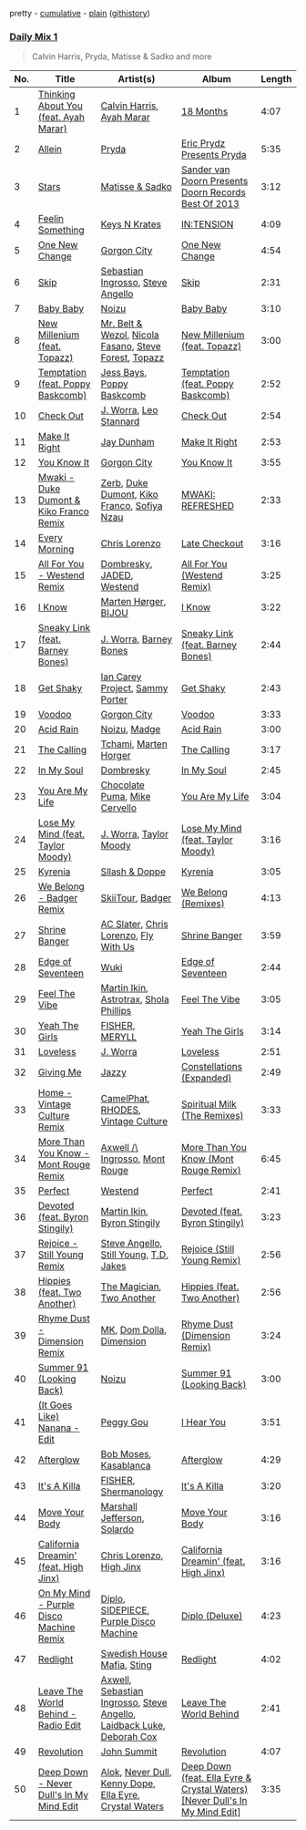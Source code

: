 pretty - [cumulative](/playlists/cumulative/Daily%20Mix%201.md) - [plain](/playlists/plain/37i9dQZF1E381TIGlTphwu) ([githistory](https://github.githistory.xyz/vitokorn/spotify-playlist-archive/blob/master/playlists/plain/37i9dQZF1E381TIGlTphwu))
### [Daily Mix 1](https://open.spotify.com/playlist/37i9dQZF1E381TIGlTphwu)

> Calvin Harris, Pryda, Matisse & Sadko and more

| No. | Title | Artist(s) | Album | Length |
|---|---|---|---|---|
| 1 | [Thinking About You (feat. Ayah Marar)](https://open.spotify.com/track/1KtD0xaLAikgIt5tPbteZQ) | [Calvin Harris](https://open.spotify.com/artist/7CajNmpbOovFoOoasH2HaY), [Ayah Marar](https://open.spotify.com/artist/4xQ2BGOBUXgjxO2PAhrIyS) | [18 Months](https://open.spotify.com/album/7w19PFbxAjwZ7UVNp9z0uT) | 4:07 |
| 2 | [Allein](https://open.spotify.com/track/15PdA8p8usmrc4lWbZmm7H) | [Pryda](https://open.spotify.com/artist/37U9sPqTZMd7AKJCWgcvkt) | [Eric Prydz Presents Pryda](https://open.spotify.com/album/4NNdLCqeVIW05mdQiG2zua) | 5:35 |
| 3 | [Stars](https://open.spotify.com/track/08RVoC6aelim5OglybIfaJ) | [Matisse & Sadko](https://open.spotify.com/artist/2QMCcKIPHnjQaPPgoEst88) | [Sander van Doorn Presents Doorn Records Best Of 2013](https://open.spotify.com/album/4PvznKOfcZmmlYNzWIoZNP) | 3:12 |
| 4 | [Feelin Something](https://open.spotify.com/track/4SCJfdOJzxBxNzbbzUvNvF) | [Keys N Krates](https://open.spotify.com/artist/6c1pBXHYjFcGQQNO5MMsdd) | [IN:TENSION](https://open.spotify.com/album/5Om5ffiuTukQ7HdnSMxm1h) | 4:09 |
| 5 | [One New Change](https://open.spotify.com/track/7bjxZNe02r6XodrKONHGMC) | [Gorgon City](https://open.spotify.com/artist/4VNQWV2y1E97Eqo2D5UTjx) | [One New Change](https://open.spotify.com/album/5vzdtotzfVdbgrOFFEBj6O) | 4:54 |
| 6 | [Skip](https://open.spotify.com/track/0OHyE7d3EfGT6jIDVRN4Qn) | [Sebastian Ingrosso](https://open.spotify.com/artist/6hyMWrxGBsOx6sWcVj1DqP), [Steve Angello](https://open.spotify.com/artist/4FqPRilb0Ja0TKG3RS3y4s) | [Skip](https://open.spotify.com/album/6FGPOgL60G0VhYki83WFCE) | 2:31 |
| 7 | [Baby Baby](https://open.spotify.com/track/2fMtXRKJDPtT8Xs4EJkBQh) | [Noizu](https://open.spotify.com/artist/3VRyybsQu0MDG0F2LBxnv7) | [Baby Baby](https://open.spotify.com/album/6qvNPB4vRSs5TnBR9qJqWN) | 3:10 |
| 8 | [New Millenium (feat. Topazz)](https://open.spotify.com/track/1eEPPA57q2V1EqHZ4O46mU) | [Mr. Belt & Wezol](https://open.spotify.com/artist/19VDJ9IKyBSUMDJxLsasP6), [Nicola Fasano](https://open.spotify.com/artist/0AJ9YvsEOnAqMB9Q15TfYQ), [Steve Forest](https://open.spotify.com/artist/0U6suWTdf1eQtxorBi2Chu), [Topazz](https://open.spotify.com/artist/46Ypf6yVzj7hnEwhoe6JOg) | [New Millenium (feat. Topazz)](https://open.spotify.com/album/4kW4lp8sqMrDAckcSsDDeG) | 3:00 |
| 9 | [Temptation (feat. Poppy Baskcomb)](https://open.spotify.com/track/3fvsxmytTns1ApIWBqfANZ) | [Jess Bays](https://open.spotify.com/artist/5xEJ7FQOtIUMLdnKyZrvPB), [Poppy Baskcomb](https://open.spotify.com/artist/4STmXOXUF3UieHU46NWLVt) | [Temptation (feat. Poppy Baskcomb)](https://open.spotify.com/album/30K7gYPhkqCeQJ25C0GvXE) | 2:52 |
| 10 | [Check Out](https://open.spotify.com/track/2n6qz4opcJlHsEpI8030YM) | [J. Worra](https://open.spotify.com/artist/4q0N3EI67tVnAeeaXbNQIj), [Leo Stannard](https://open.spotify.com/artist/37fzXndf2fxVrk7qarhyo0) | [Check Out](https://open.spotify.com/album/1i9flcfwW08i5ynf4YZHsb) | 2:54 |
| 11 | [Make It Right](https://open.spotify.com/track/0YY6R2AtObBMKFZyVV2fZ5) | [Jay Dunham](https://open.spotify.com/artist/4JWZwoacJTvnATTK9BUE34) | [Make It Right](https://open.spotify.com/album/3V9ACaGgCltZJISgul0fTF) | 2:53 |
| 12 | [You Know It](https://open.spotify.com/track/64Kw68jjKqqYK5hQrCkrVT) | [Gorgon City](https://open.spotify.com/artist/4VNQWV2y1E97Eqo2D5UTjx) | [You Know It](https://open.spotify.com/album/1pQyujwr8WMM8nXV21a5tY) | 3:55 |
| 13 | [Mwaki - Duke Dumont & Kiko Franco Remix](https://open.spotify.com/track/3rONCYbd5sc60wqbNXU4sO) | [Zerb](https://open.spotify.com/artist/6mDl7lQiLxT0iQ8LYhAlWy), [Duke Dumont](https://open.spotify.com/artist/61lyPtntblHJvA7FMMhi7E), [Kiko Franco](https://open.spotify.com/artist/3SNKZ8uTQoSyMsUNqNBOD2), [Sofiya Nzau](https://open.spotify.com/artist/5Y2FS5YbGf7yRDumzD5nY3) | [MWAKI: REFRESHED](https://open.spotify.com/album/4RnA2Ya7Uk41NpunTjEEx4) | 2:33 |
| 14 | [Every Morning](https://open.spotify.com/track/64vBCC1lpjEnF10CkDiDhv) | [Chris Lorenzo](https://open.spotify.com/artist/7tm9Tuc70geXOOyKhtZHIj) | [Late Checkout](https://open.spotify.com/album/7EKYXT614EhSh5jLDUdFAj) | 3:16 |
| 15 | [All For You - Westend Remix](https://open.spotify.com/track/2bR5Zu8IgFhhIlBXvpXeKG) | [Dombresky](https://open.spotify.com/artist/2GVtgxcx7jg5xVCZsIHSGN), [JADED](https://open.spotify.com/artist/6tCJN1fQNdFCEaOa8Da9Wf), [Westend](https://open.spotify.com/artist/4epc3Bd0DOBA0kDywkRAsu) | [All For You (Westend Remix)](https://open.spotify.com/album/6KuG6NkDcJ3sk3t3Nchu9Z) | 3:25 |
| 16 | [I Know](https://open.spotify.com/track/6a7Vnxz6aezPxdKPTF72Yb) | [Marten Hørger](https://open.spotify.com/artist/0EdUwJSqkMmsH6Agg3G8Ls), [BIJOU](https://open.spotify.com/artist/3abRKajGbb3kLMy9AWzfMA) | [I Know](https://open.spotify.com/album/4PEATKNNKmWcSoRLyVQDRS) | 3:22 |
| 17 | [Sneaky Link (feat. Barney Bones)](https://open.spotify.com/track/3zULmVC0d9EUr3pofDgZGJ) | [J. Worra](https://open.spotify.com/artist/4q0N3EI67tVnAeeaXbNQIj), [Barney Bones](https://open.spotify.com/artist/7rzyYETlkvNEdxdtSUXXTV) | [Sneaky Link (feat. Barney Bones)](https://open.spotify.com/album/3MkfK7Sq6nDfiJdaOYphsg) | 2:44 |
| 18 | [Get Shaky](https://open.spotify.com/track/3lmvwxi0iX53UAwrl5YShV) | [Ian Carey Project](https://open.spotify.com/artist/5PbZIYWcDuRgEbMs7abSTH), [Sammy Porter](https://open.spotify.com/artist/2D51qkOmTNsNQj3C4LIvH7) | [Get Shaky](https://open.spotify.com/album/0MgNmWt1iK8KnEG50nxH4u) | 2:43 |
| 19 | [Voodoo](https://open.spotify.com/track/3JsH3qnwhYGs20PBMsCgNx) | [Gorgon City](https://open.spotify.com/artist/4VNQWV2y1E97Eqo2D5UTjx) | [Voodoo](https://open.spotify.com/album/32JzuMXyPDs6ihDnRGh8vy) | 3:33 |
| 20 | [Acid Rain](https://open.spotify.com/track/3xW5rSnwELfR2VnkOpngqK) | [Noizu](https://open.spotify.com/artist/3VRyybsQu0MDG0F2LBxnv7), [Madge](https://open.spotify.com/artist/2StukZYqvy5IZmVestMrWo) | [Acid Rain](https://open.spotify.com/album/0SWKBsotIgXTd3ekDpRUdC) | 3:00 |
| 21 | [The Calling](https://open.spotify.com/track/4ANmPUsA3LAvOSP8xen6Vt) | [Tchami](https://open.spotify.com/artist/1KpCi9BOfviCVhmpI4G2sY), [Marten Horger](https://open.spotify.com/artist/5TGUXQza7oM9ubKNvUD2sx) | [The Calling](https://open.spotify.com/album/0Zq4pT3WEPhlGjaerScLLY) | 3:17 |
| 22 | [In My Soul](https://open.spotify.com/track/0DkWdu3IQVFzNxVqLC6iKC) | [Dombresky](https://open.spotify.com/artist/2GVtgxcx7jg5xVCZsIHSGN) | [In My Soul](https://open.spotify.com/album/1eDkTJGusL0TYZEzxH4vbb) | 2:45 |
| 23 | [You Are My Life](https://open.spotify.com/track/51ecx8vfBmfo9maBzKDBfa) | [Chocolate Puma](https://open.spotify.com/artist/5Aw0IGM5JS3FuTgtRsDWGA), [Mike Cervello](https://open.spotify.com/artist/4zYX8Aa744hQ5O2hpAYQI3) | [You Are My Life](https://open.spotify.com/album/4XdIx8D65ziUGCnmV4jl1W) | 3:04 |
| 24 | [Lose My Mind (feat. Taylor Moody)](https://open.spotify.com/track/4lYCwQD1GjKmk7MpKSd5d9) | [J. Worra](https://open.spotify.com/artist/4q0N3EI67tVnAeeaXbNQIj), [Taylor Moody](https://open.spotify.com/artist/5v3YOQbNImkHr0cj7biBWW) | [Lose My Mind (feat. Taylor Moody)](https://open.spotify.com/album/1HUEA3Mdj0BqPrQZ49zOTm) | 3:16 |
| 25 | [Kyrenia](https://open.spotify.com/track/3aBYRY9gfl7f04BnLwxwLk) | [Sllash & Doppe](https://open.spotify.com/artist/1mPUNeOkJql5onhKwqiLMj) | [Kyrenia](https://open.spotify.com/album/2xQRYg2fydr41ILWzguidC) | 3:05 |
| 26 | [We Belong - Badger Remix](https://open.spotify.com/track/7IXGEcfdOB2ZYoXtR2zwZp) | [SkiiTour](https://open.spotify.com/artist/5LVcxojBbX8xI4mGpQ5Zck), [Badger](https://open.spotify.com/artist/4mnrcwjD8rgFeOzvXmkcw3) | [We Belong (Remixes)](https://open.spotify.com/album/2vX9I1hXDnSwfTGSIGfTgP) | 4:13 |
| 27 | [Shrine Banger](https://open.spotify.com/track/3a3YhO3gL4WaiQCkLVAY01) | [AC Slater](https://open.spotify.com/artist/6EqFMCnVGBRNmwPlk2f3Uc), [Chris Lorenzo](https://open.spotify.com/artist/7tm9Tuc70geXOOyKhtZHIj), [Fly With Us](https://open.spotify.com/artist/5bCPEdvvv1s0CBBiuYc5eL) | [Shrine Banger](https://open.spotify.com/album/47AObpvZWhRdPjKgI9f5Ky) | 3:59 |
| 28 | [Edge of Seventeen](https://open.spotify.com/track/5IFSvSEeCAvvBEQ85poqKB) | [Wuki](https://open.spotify.com/artist/6Se1y4vDcu9fVHLqdj1N3q) | [Edge of Seventeen](https://open.spotify.com/album/6oeEtPWpOfed7plMHI5qef) | 2:44 |
| 29 | [Feel The Vibe](https://open.spotify.com/track/12RAnp0xkdW22UGfgejElE) | [Martin Ikin](https://open.spotify.com/artist/7DhdJhd6DrxeJlUajwttd1), [Astrotrax](https://open.spotify.com/artist/0a2I09UQdWzcaUNwdjSjuc), [Shola Phillips](https://open.spotify.com/artist/28sPI1wCY2agHaLPz2Y5O3) | [Feel The Vibe](https://open.spotify.com/album/4jsHIqSscZmgLYIet5ikbm) | 3:05 |
| 30 | [Yeah The Girls](https://open.spotify.com/track/1ZPIAYtvvyABpEVj6l2YK2) | [FISHER](https://open.spotify.com/artist/1VJ0briNOlXRtJUAzoUJdt), [MERYLL](https://open.spotify.com/artist/4pqY01dGuzojomnVCXYbXC) | [Yeah The Girls](https://open.spotify.com/album/1hORN42YAkaq1a67CGyciN) | 3:14 |
| 31 | [Loveless](https://open.spotify.com/track/5kxhWnVt5pnBY1pIDpi6mk) | [J. Worra](https://open.spotify.com/artist/4q0N3EI67tVnAeeaXbNQIj) | [Loveless](https://open.spotify.com/album/64u0lC1SdCXkZepLJ6viwE) | 2:51 |
| 32 | [Giving Me](https://open.spotify.com/track/2pe4teHX2j6Z0kGN3RgwSF) | [Jazzy](https://open.spotify.com/artist/7zAAwgV5Wqmvpb4GzvlRkP) | [Constellations (Expanded)](https://open.spotify.com/album/6lIisbumiVx5fHO6e8ybLb) | 2:49 |
| 33 | [Home - Vintage Culture Remix](https://open.spotify.com/track/0uL3tsAnQkVKEWSq43VXAB) | [CamelPhat](https://open.spotify.com/artist/240wlM8vDrf6S4zCyzGj2W), [RHODES](https://open.spotify.com/artist/07FfkbljNIdl45Ijlh1aXS), [Vintage Culture](https://open.spotify.com/artist/28uJnu5EsrGml2tBd7y8ts) | [Spiritual Milk (The Remixes)](https://open.spotify.com/album/38XbD4SdKs9taVjS9vwRnb) | 3:33 |
| 34 | [More Than You Know - Mont Rouge Remix](https://open.spotify.com/track/2F8eiUxSGMbRYr62P27XI9) | [Axwell /\ Ingrosso](https://open.spotify.com/artist/2XnBwblw31dfGnspMIwgWz), [Mont Rouge](https://open.spotify.com/artist/29Spoit35xez115MTLfMB4) | [More Than You Know (Mont Rouge Remix)](https://open.spotify.com/album/2xcHnccKBW1goMln303boT) | 6:45 |
| 35 | [Perfect](https://open.spotify.com/track/2I8xBxd5peNvfQF7XhfoOV) | [Westend](https://open.spotify.com/artist/4epc3Bd0DOBA0kDywkRAsu) | [Perfect](https://open.spotify.com/album/2WxxeepcQgfaoXp7eO9YGS) | 2:41 |
| 36 | [Devoted (feat. Byron Stingily)](https://open.spotify.com/track/6f6BSEmjqw43GVwTrArNgU) | [Martin Ikin](https://open.spotify.com/artist/7DhdJhd6DrxeJlUajwttd1), [Byron Stingily](https://open.spotify.com/artist/3EoFVszwsvsw0Cr7b4ncaD) | [Devoted (feat. Byron Stingily)](https://open.spotify.com/album/29PMM8dX5U81KHvVWnxYnr) | 3:23 |
| 37 | [Rejoice - Still Young Remix](https://open.spotify.com/track/0J8goRz3y6mEGoBAjeWKB0) | [Steve Angello](https://open.spotify.com/artist/4FqPRilb0Ja0TKG3RS3y4s), [Still Young](https://open.spotify.com/artist/36OHRfWvgcTohhk0st9VC4), [T.D. Jakes](https://open.spotify.com/artist/53Cxnl7U1E9SQ69saQefr0) | [Rejoice (Still Young Remix)](https://open.spotify.com/album/2fMERj1Jb8DNU0SNSkTOgk) | 2:56 |
| 38 | [Hippies (feat. Two Another)](https://open.spotify.com/track/6X6Czunvadm5759A96SjFD) | [The Magician](https://open.spotify.com/artist/4WUGQykLBGFfsl0Qjl6TDM), [Two Another](https://open.spotify.com/artist/35RvGPQ1OxbEZknWyiaAcs) | [Hippies (feat. Two Another)](https://open.spotify.com/album/3vEwdL6Z0w5qmtugmWQUvf) | 2:56 |
| 39 | [Rhyme Dust - Dimension Remix](https://open.spotify.com/track/185mPScSGRuSVx3vRWhfhg) | [MK](https://open.spotify.com/artist/1yqxFtPHKcGcv6SXZNdyT9), [Dom Dolla](https://open.spotify.com/artist/205i7E8fNVfojowcQSfK9m), [Dimension](https://open.spotify.com/artist/1QMgre3BHX161ZHtWMUu6S) | [Rhyme Dust (Dimension Remix)](https://open.spotify.com/album/1mWuM3OwnWvd2JT8qpgfz4) | 3:24 |
| 40 | [Summer 91 (Looking Back)](https://open.spotify.com/track/4FEcEwbE2vsqhxbTPtiNTL) | [Noizu](https://open.spotify.com/artist/3VRyybsQu0MDG0F2LBxnv7) | [Summer 91 (Looking Back)](https://open.spotify.com/album/4QCh5emLRWuIg8CUzprNXm) | 3:00 |
| 41 | [(It Goes Like) Nanana - Edit](https://open.spotify.com/track/1BktkzhQ6rhP1jTREtUdPK) | [Peggy Gou](https://open.spotify.com/artist/2mLA48B366zkELXYx7hcDN) | [I Hear You](https://open.spotify.com/album/5pnr4GOQkBuGuYPeiLw1T6) | 3:51 |
| 42 | [Afterglow](https://open.spotify.com/track/2Ftoh82TZBdd5VduEm8T44) | [Bob Moses](https://open.spotify.com/artist/6LHsnRBUYhFyt01PdKXAF5), [Kasablanca](https://open.spotify.com/artist/297Z0teiCkp5s9eneWROpI) | [Afterglow](https://open.spotify.com/album/6pBEgtzvrTzF2KWiMzhkGm) | 4:29 |
| 43 | [It's A Killa](https://open.spotify.com/track/0uU5k5t4YZ1NTnwXCPhga2) | [FISHER](https://open.spotify.com/artist/1VJ0briNOlXRtJUAzoUJdt), [Shermanology](https://open.spotify.com/artist/4Siyzg8kWayQfPQsPSl6JI) | [It's A Killa](https://open.spotify.com/album/7Jrd2bnBcrGBkts8NqdJQN) | 3:20 |
| 44 | [Move Your Body](https://open.spotify.com/track/3OrcEhLzxv1YX597jGjEI7) | [Marshall Jefferson](https://open.spotify.com/artist/2Di8r9df6xjyj6CVOqbGVz), [Solardo](https://open.spotify.com/artist/0oO1IaDOBSeI96HbnCa5pZ) | [Move Your Body](https://open.spotify.com/album/3wXxLmmbbiQn8ndz1L2Wxo) | 3:16 |
| 45 | [California Dreamin' (feat. High Jinx)](https://open.spotify.com/track/4ASOMWcJUrwEpjJy4GEijz) | [Chris Lorenzo](https://open.spotify.com/artist/7tm9Tuc70geXOOyKhtZHIj), [High Jinx](https://open.spotify.com/artist/0XFmkmsCbCoR7wlqaZdt64) | [California Dreamin' (feat. High Jinx)](https://open.spotify.com/album/4QNJtrJyZlV4CMzvQqPcjW) | 3:16 |
| 46 | [On My Mind - Purple Disco Machine Remix](https://open.spotify.com/track/3nl8PyFVqyi1t0qgvaLKvl) | [Diplo](https://open.spotify.com/artist/5fMUXHkw8R8eOP2RNVYEZX), [SIDEPIECE](https://open.spotify.com/artist/5czbzNZZfWpyFgZyfT3Mkk), [Purple Disco Machine](https://open.spotify.com/artist/2WBJQGf1bT1kxuoqziH5g4) | [Diplo (Deluxe)](https://open.spotify.com/album/4gXZ4d4AnrDNcKFt3KI4uy) | 4:23 |
| 47 | [Redlight](https://open.spotify.com/track/08Ecw0ItPxGeHS9Mexr8cs) | [Swedish House Mafia](https://open.spotify.com/artist/1h6Cn3P4NGzXbaXidqURXs), [Sting](https://open.spotify.com/artist/0Ty63ceoRnnJKVEYP0VQpk) | [Redlight](https://open.spotify.com/album/79YZVPlv0WgFrhi0jxAjd0) | 4:02 |
| 48 | [Leave The World Behind - Radio Edit](https://open.spotify.com/track/25ZEYUgCJyf3gRxkqYbkIc) | [Axwell](https://open.spotify.com/artist/1xNmvlEiICkRlRGqlNFZ43), [Sebastian Ingrosso](https://open.spotify.com/artist/6hyMWrxGBsOx6sWcVj1DqP), [Steve Angello](https://open.spotify.com/artist/4FqPRilb0Ja0TKG3RS3y4s), [Laidback Luke](https://open.spotify.com/artist/53cQZtWDwDJwVCNZlfJ6Qk), [Deborah Cox](https://open.spotify.com/artist/601893mmW5hl1FBOykWZHG) | [Leave The World Behind](https://open.spotify.com/album/5t99JSRaTDLRx2EDWxHlkM) | 2:41 |
| 49 | [Revolution](https://open.spotify.com/track/1vlnbR9iKNLCAlEDNSBrxj) | [John Summit](https://open.spotify.com/artist/7kNqXtgeIwFtelmRjWv205) | [Revolution](https://open.spotify.com/album/6A1uNJqYuAhldH89hy70od) | 4:07 |
| 50 | [Deep Down - Never Dull's In My Mind Edit](https://open.spotify.com/track/1kmQ47Sk87vxAN7TAiBpaX) | [Alok](https://open.spotify.com/artist/0NGAZxHanS9e0iNHpR8f2W), [Never Dull](https://open.spotify.com/artist/2u3rmzZC0psTER2sDfUebm), [Kenny Dope](https://open.spotify.com/artist/1TrfxjXu8quyDw05p2bacX), [Ella Eyre](https://open.spotify.com/artist/66TrUkUZ3RM29dqeDQRgyA), [Crystal Waters](https://open.spotify.com/artist/2sd9Q3r0Jhqpe3w9WVuG43) | [Deep Down (feat. Ella Eyre & Crystal Waters) [Never Dull's In My Mind Edit]](https://open.spotify.com/album/41SPULSCWTrFmeQUlnqBpf) | 3:35 |